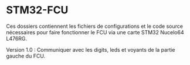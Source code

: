 # STM32-FCU

Ces dossiers contiennent les fichiers de configurations et le code source nécessaires pour faire fonctionner le FCU via une carte STM32 Nucelo64 L476RG. 

Version 1.0 : Communiquer avec les digits, leds et voyants de la partie gauche du FCU.